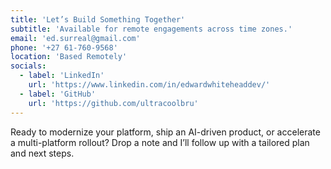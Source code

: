 ```yaml
---
title: 'Let’s Build Something Together'
subtitle: 'Available for remote engagements across time zones.'
email: 'ed.surreal@gmail.com'
phone: '+27 61-760-9568'
location: 'Based Remotely'
socials:
  - label: 'LinkedIn'
    url: 'https://www.linkedin.com/in/edwardwhiteheaddev/'
  - label: 'GitHub'
    url: 'https://github.com/ultracoolbru'
---
```


Ready to modernize your platform, ship an AI-driven product, or accelerate a multi-platform rollout? Drop a note and I’ll follow up with a tailored plan and next steps.
